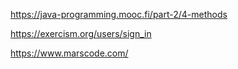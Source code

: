 https://java-programming.mooc.fi/part-2/4-methods

https://exercism.org/users/sign_in

https://www.marscode.com/
